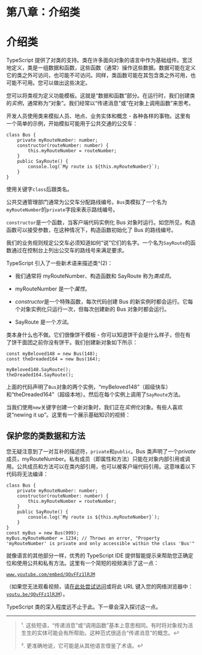 # 第八章：介绍类

# 介绍类

TypeScript 提供了对类的支持。类在许多面向对象的语言中作为基础组件。宽泛地定义，类是一组数据和函数，这些函数（通常）操作这些数据。数据可能在定义它的类之外可访问，也可能不可访问。同样，类函数可能在其包含类之外可用，也可能不可用。您可以做出这些决定。

您可以将类视为定义功能模板。这就是“数据和函数”部分。在运行时，我们创建类的*实例*，通常称为“对象”。我们经常以“传递消息”或“在对象上调用函数”来思考。

开发人员使用类来模拟人员、地点、业务实体和概念 - 各种各样的事物。这里有一个简单的示例，开始模拟可能用于公共交通的公交车：

```
class Bus {
    private myRouteNumber: number;
    constructor(routeNumber: number) {
        this.myRouteNumber = routeNumber;
    }
    public SayRoute() {
        console.log(`My route is ${this.myRouteNumber}`);
    }
} 
```

使用关键字`class`后跟类名。

公共交通管理部门通常为公交车分配路线编号。`Bus`类模拟了一个名为`myRouteNumber`的`private`字段来表示路线编号。

`constructor`是一个函数，当客户端代码实例化 Bus 对象时运行。如您所见，构造函数可以接受参数，在这种情况下，构造函数初始化了 Bus 的路线编号。

我们的业务规则规定公交车必须知道如何“说”它们的名字。一个名为`SayRoute`的函数通过在控制台上列出公交车的路线号来满足要求。

TypeScript 引入了一些新术语来描述类^(2)：

+   我们通常将 myRouteNumber、构造函数和 SayRoute 称为*类成员*。

+   myRouteNumber 是一个*属性*。

+   *constructor*是一个特殊函数，每次代码创建 Bus 的新实例时都会运行。它每个对象实例化只运行一次，但每次创建新的 Bus 对象时都会运行。

+   SayRoute 是一个*方法*。

类本身什么也不做。它们很像饼干模板 - 你可以知道饼干会是什么样子，但在有了饼干面团之前你没有饼干。我们创建新对象如下所示：

```
const myBeloved148 = new Bus(148);
const theDreaded164 = new Bus(164);

myBeloved148.SayRoute();
theDreaded164.SayRoute(); 
```

上面的代码声明了`Bus`对象的两个实例，“myBeloved148”（超级快车）和“theDreaded164”（超级本地）。然后在每个实例上调用了`SayRoute`方法。

当我们使用`new`关键字创建一个新对象时，我们正在*实例化*对象。有些人喜欢说“newing it up”。这里有一个展示基础知识的视频：

## 保护您的类数据和方法

您无疑注意到了一对互补的描述符，`private`和`public`。Bus 类声明了一个*private*成员，myRouteNumber。私有成员（即属性和方法）只能在对象内部引用或调用。公共成员和方法可以在类内部引用，也可以被客户端代码引用。这意味着以下代码将无法编译：

```
class Bus {
    private myRouteNumber: number;
    constructor(routeNumber: number) {
        this.myRouteNumber = routeNumber;
    }
    public SayRoute() {
        console.log(`My route is ${this.myRouteNumber}`);
    }
}
const myBus = new Bus(999);
myBus.myRouteNumber = 1234; // Throws an error, "Property 'myRouteNumber' is private and only accessible within the class 'Bus'" 
```

就像语言的其他部分一样，优秀的 TypeScript IDE 提供智能提示来帮助您正确定位和使用公共和私有方法。这里有一个简短的视频演示了这一点：

[`www.youtube.com/embed/QOvFFz1lRJM`](https://www.youtube.com/embed/QOvFFz1lRJM)

（如果您无法观看视频，请[在此处尝试访问](https://youtu.be/QOvFFz1lRJM)或将此 URL 键入您的网络浏览器中：[`youtu.be/QOvFFz1lRJM`](https://youtu.be/QOvFFz1lRJM)）。

TypeScript 类的深入程度远不止于此。下一章会深入探讨这一点。

* * *

> ¹. 这些短语，“传递消息”或“调用函数”基本上意思相同。有时将对象视为活生生的实体可能会有所帮助。这种范式很适合“传递消息”的概念。↩
> 
> ². 更准确地说，它可能是从其他语言借鉴了术语。↩
